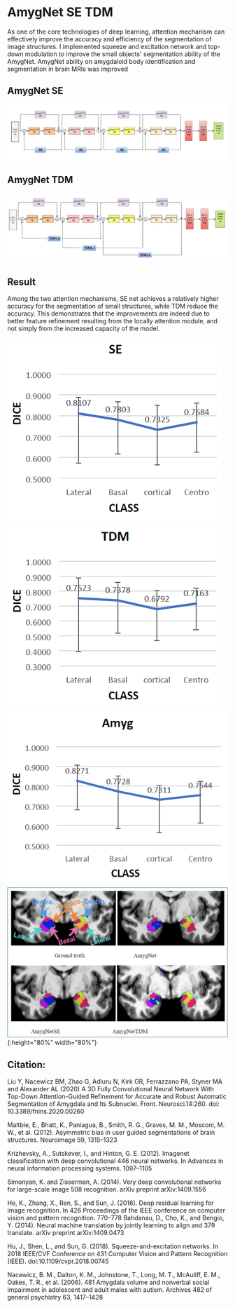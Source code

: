 # AmygNet SE TDM
As one of the core technologies of deep learning, attention mechanism can effectively improve the accuracy and efficiency of the segmentation of image structures. I implemented squeeze and excitation network and top-down modulation to improve the small objects' segmentation ability of the AmygNet. AmygNet ability on amygdaloid body identification and segmentation in brain MRIs was improved

## AmygNet SE
![amnetSE](demo_images/amgnetSE.png)

## AmygNet TDM
![amnetTDM](demo_images/amgnetTDM.png)

## Result
Among the two attention mechanisms, SE net achieves a relatively higher accuracy for the segmentation of small structures, while TDM reduce the accuracy. This demonstrates that the improvements are indeed due to better feature refinement resulting from the locally attention module, and not simply from the increased capacity of the model. </br>

![seresult](demo_images/SEresult.png)
![TDMresult](demo_images/TDMresult.png)
![amresult](demo_images/amygresult.png)
![demo](demo_images/amgnet_demo.png){:height="80%" width="80%"}

## Citation: 
Liu Y, Nacewicz BM, Zhao G, Adluru N, Kirk GR, Ferrazzano PA, Styner MA and Alexander AL (2020) A 3D Fully Convolutional Neural Network With Top-Down Attention-Guided Refinement for Accurate and Robust Automatic Segmentation of Amygdala and Its Subnuclei. Front. Neurosci.14:260. doi: 10.3389/fnins.2020.00260

Maltbie, E., Bhatt, K., Paniagua, B., Smith, R. G., Graves, M. M., Mosconi, M. W., et al. (2012). Asymmetric bias in user guided segmentations of brain structures. Neuroimage 59, 1315–1323

Krizhevsky, A., Sutskever, I., and Hinton, G. E. (2012). Imagenet classification with deep convolutional 446 neural networks. In Advances in neural information processing systems. 1097–1105

Simonyan, K. and Zisserman, A. (2014). Very deep convolutional networks for large-scale image 508 recognition. arXiv preprint arXiv:1409.1556

He, K., Zhang, X., Ren, S., and Sun, J. (2016). Deep residual learning for image recognition. In 426 Proceedings of the IEEE conference on computer vision and pattern recognition. 770–778 Bahdanau, D., Cho, K., and Bengio, Y. (2014). Neural machine translation by jointly learning to align and 379 translate. arXiv preprint arXiv:1409.0473

Hu, J., Shen, L., and Sun, G. (2018). Squeeze-and-excitation networks. In 2018 IEEE/CVF Conference on 431 Computer Vision and Pattern Recognition (IEEE). doi:10.1109/cvpr.2018.00745

Nacewicz, B. M., Dalton, K. M., Johnstone, T., Long, M. T., McAuliff, E. M., Oakes, T. R., et al. (2006). 481 Amygdala volume and nonverbal social impairment in adolescent and adult males with autism. Archives 482 of general psychiatry 63, 1417–1428


